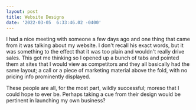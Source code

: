 ```yaml
--- 
layout: post 
title: Website Designs 
date: '2022-03-05  6:33:46.02 -0400' 
--- 
```

I had a nice meeting with someone a few days ago and one thing that came from it was talking about my website. I don't recall 
his exact words, but it was something to the effect that it was too plain and wouldn't really drive sales. This got me thinking 
so I opened up a bunch of tabs and pointed them at sites that I would view as competitors and they all basically had the same 
layout; a call or a piece of marketing material above the fold, with no pricing info prominently displayed. 

These people are all, for the most part, wildly successful; moreso that I could hope to ever be. Perhaps taking a cue from 
their design would be pertinent in launching my own business? 
